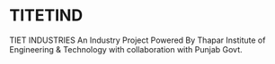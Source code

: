 # TITETIND
TIET INDUSTRIES
An Industry Project Powered By Thapar Institute of Engineering & Technology with collaboration with Punjab Govt.
